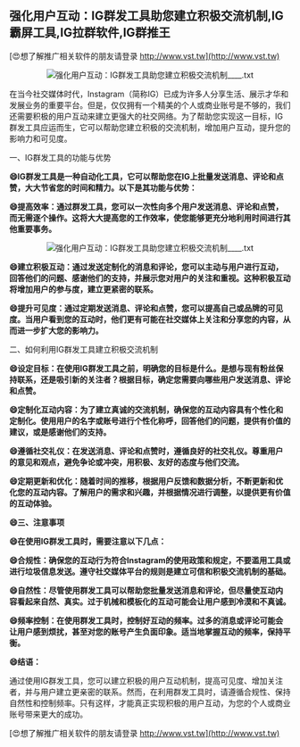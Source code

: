 ## **强化用户互动：IG群发工具助您建立积极交流机制,IG霸屏工具,IG拉群软件,IG群推王**

[😍想了解推广相关软件的朋友请登录 http://www.vst.tw](http://www.vst.tw)

 <center><img src="https://vst.tw/MP4/tuiguang/png/5.png" alt="强化用户互动：IG群发工具助您建立积极交流机制____.txt"></center>

在当今社交媒体时代，Instagram（简称IG）已成为许多人分享生活、展示才华和发展业务的重要平台。但是，仅仅拥有一个精美的个人或商业账号是不够的，我们还需要积极的用户互动来建立更强大的社交网络。为了帮助您实现这一目标，IG群发工具应运而生，它可以帮助您建立积极的交流机制，增加用户互动，提升您的影响力和可见度。

一、IG群发工具的功能与优势

**😄IG群发工具是一种自动化工具，它可以帮助您在IG上批量发送消息、评论和点赞，大大节省您的时间和精力。以下是其功能与优势：**

**😄提高效率：通过群发工具，您可以一次性向多个用户发送消息、评论和点赞，而无需逐个操作。这将大大提高您的工作效率，使您能够更充分地利用时间进行其他重要事务。**

 <center><img src="https://vst.tw/MP4/tuiguang/png/7.png" alt="强化用户互动：IG群发工具助您建立积极交流机制____.txt"></center>

**😄建立积极互动：通过发送定制化的消息和评论，您可以主动与用户进行互动，回答他们的问题、感谢他们的支持，并展示您对用户的关注和重视。这种积极互动将增加用户的参与度，建立更紧密的联系。**

**😄提升可见度：通过定期发送消息、评论和点赞，您可以提高自己或品牌的可见度。当用户看到您的互动时，他们更有可能在社交媒体上关注和分享您的内容，从而进一步扩大您的影响力。**

二、如何利用IG群发工具建立积极交流机制

**😄设定目标：在使用IG群发工具之前，明确您的目标是什么。是想与现有粉丝保持联系，还是吸引新的关注者？根据目标，确定您需要向哪些用户发送消息、评论和点赞。**

**😄定制化互动内容：为了建立真诚的交流机制，确保您的互动内容具有个性化和定制化。使用用户的名字或账号进行个性化称呼，回答他们的问题，提供有价值的建议，或是感谢他们的支持。**

**😄遵循社交礼仪：在发送消息、评论和点赞时，遵循良好的社交礼仪。尊重用户的意见和观点，避免争论或冲突，用积极、友好的态度与他们交流。**

**😄定期更新和优化：随着时间的推移，根据用户反馈和数据分析，不断更新和优化您的互动内容。了解用户的需求和兴趣，并根据情况进行调整，以提供更有价值的互动体验。**

**😄三、注意事项**

**😄在使用IG群发工具时，需要注意以下几点：**

**😄合规性：确保您的互动行为符合Instagram的使用政策和规定，不要滥用工具或进行垃圾信息发送。遵守社交媒体平台的规则是建立可信和积极交流机制的基础。**

**😄自然性：尽管使用群发工具可以帮助您批量发送消息和评论，但尽量使互动内容看起来自然、真实。过于机械和模板化的互动可能会让用户感到冷漠和不真诚。**

**😄频率控制：在使用群发工具时，控制好互动的频率。过多的消息或评论可能会让用户感到烦扰，甚至对您的账号产生负面印象。适当地掌握互动的频率，保持平衡。**

**😄结语：**

通过使用IG群发工具，您可以建立积极的用户互动机制，提高可见度、增加关注者，并与用户建立更亲密的联系。然而，在利用群发工具时，请遵循合规性、保持自然性和控制频率。只有这样，才能真正实现积极的用户互动，为您的个人或商业账号带来更大的成功。

[😍想了解推广相关软件的朋友请登录 http://www.vst.tw](http://www.vst.tw)



